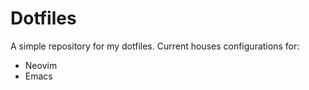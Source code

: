 # Dotfiles

A simple repository for my dotfiles. Current houses configurations for:

- Neovim
- Emacs
